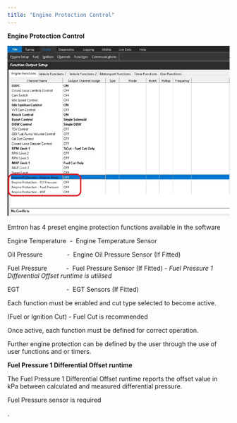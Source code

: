 ```yaml
---
title: "Engine Protection Control"
---
```


**Engine Protection Control**&nbsp;

![Image](</img/Engine prot 1.jpg>)

Emtron has 4 preset engine protection functions available in the software


Engine Temperature&nbsp; -&nbsp; Engine Temperature Sensor

Oil Pressure&nbsp; &nbsp; &nbsp; &nbsp; &nbsp; &nbsp; &nbsp; -&nbsp; Engine Oil Pressure Sensor (If Fitted)

Fuel Pressure &nbsp; &nbsp; &nbsp; &nbsp; &nbsp; -&nbsp; Fuel Pressure Sensor (If Fitted) - *Fuel Pressure 1 Differential Offset runtime is utilised*

EGT &nbsp; &nbsp; &nbsp; &nbsp; &nbsp; &nbsp; &nbsp; &nbsp; &nbsp; &nbsp; &nbsp; &nbsp; &nbsp; -&nbsp; EGT Sensors (If Fitted)


Each function must be enabled and cut type selected to become active.

(Fuel or Ignition Cut) - Fuel Cut is recommended

Once active, each function must be defined for correct operation.


Further engine protection can be defined by the user through the use of user functions and or timers.



**Fuel Pressure 1 Differential Offset runtime**

The Fuel Pressure 1 Differential Offset runtime reports the offset value in kPa between calculated and measured differential pressure.

Fuel Pressure sensor is required

.





